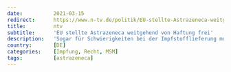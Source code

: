 ```yaml
---
date:          2021-03-15
redirect:      https://www.n-tv.de/politik/EU-stellte-Astrazeneca-weitgehend-von-Haftung-frei-article22425800.html
title:         ntv
subtitle:      'EU stellte Astrazeneca weitgehend von Haftung frei'
description:   'Sogar für Schwierigkeiten bei der Impfstofflieferung muss Astrazeneca nicht haften. Das geht aus dem Vertrag des Pharma-Unternehmens mit der EU-Kommission hervor, der RTL/ntv ungeschwärzt vorliegt.'
country:       [DE]
categories:    [Impfung, Recht, MSM]
tags:          [astrazeneca]
---
```

